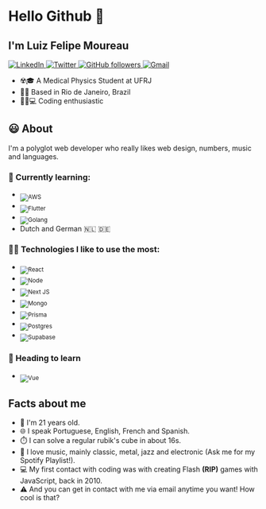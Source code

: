 # Hello Github 👋

## I'm Luiz Felipe Moureau

<a href="https://www.linkedin.com/in/luizfelipesmoureau/" target="_blank">
  <img src="https://img.shields.io/badge/LinkedIn-%230077B5.svg?&style=flat-square&logo=linkedin&logoColor=white" alt="LinkedIn">
</a>

<a href="https://twitter.com/luizmoureau" target="_blank">
  <img src="https://img.shields.io/badge/Twitter-%230077B5.svg?&style=flat-square&logo=twitter&logoColor=white" alt="Twitter">
</a>

<a href="https://github.com/mococa" target="_blank">
  <img alt="GitHub followers" src="https://img.shields.io/github/followers/mococa?color=%23000000&style=flat-square">
</a>

<a href="mailto:luizfelipesmoureau@gmail.com" target="_blank">
  <img alt="Gmail" src="https://img.shields.io/static/v1?color=%23fff&logo=gmail&logoColor=%23f44&message=Gmail&label=&style=flat-square">
</a>

- ☢️🎓 A Medical Physics Student at UFRJ
- 🌴🌅 Based in Rio de Janeiro, Brazil
- 👨‍💻💻 Coding enthusiastic

## :smiley: About

I'm a polyglot web developer who really likes web design, numbers, music and languages.

### :seedling: Currently learning:

- <sub><img src="https://img.shields.io/badge/Amazon_AWS-FF9900?style=for-the-badge&logo=amazonaws&logoColor=white" alt="AWS" title="AWS"></sub>
- <sub><img src="https://img.shields.io/badge/Flutter-02569B?style=for-the-badge&logo=flutter&logoColor=white" alt="Flutter" title="Flutter"></sub>
- <sub><img src="https://img.shields.io/badge/Go-00ADD8?style=for-the-badge&logo=go&logoColor=white" alt="Golang" title="Golang"></sub>
- <span title="What, can't I learn actual languages as well?">Dutch and German :netherlands: :de:</span>

### :man_technologist: Technologies I like to use the most:

- <sub><img src="https://img.shields.io/badge/React-20232A?style=for-the-badge&logo=react&logoColor=61DAFB" alt="React" title="React"></sub>
- <sub><img src="https://img.shields.io/badge/Node.js-339933?style=for-the-badge&logo=nodedotjs&logoColor=white" alt="Node" title="Node"></sub>
- <sub><img src="https://img.shields.io/badge/next.js-000000?style=for-the-badge&logo=nextdotjs&logoColor=white" alt="Next JS" title="Next JS"></sub>
- <sub><img src="https://img.shields.io/badge/MongoDB-4EA94B?style=for-the-badge&logo=mongodb&logoColor=white" alt="Mongo" title="Mongo"></sub>
- <sub><img src="https://img.shields.io/badge/Prisma-3982CE?style=for-the-badge&logo=Prisma&logoColor=white" alt="Prisma" title="Prisma"></sub>
- <sub><img src="https://img.shields.io/badge/PostgreSQL-316192?style=for-the-badge&logo=postgresql&logoColor=white" alt="Postgres" title="Postgres"></sub>
- <sub><img src="https://img.shields.io/badge/Supabase-181818?style=for-the-badge&logo=supabase&logoColor=white" alt="Supabase" title="Supabase"></sub>

### :bug: Heading to learn

- <sub><img src="https://img.shields.io/badge/Vue.js-35495E?style=for-the-badge&logo=vuedotjs&logoColor=4FC08D" alt="Vue" title="Vue"></sub>

## Facts about me

- 👦 I'm 21 years old.
- 🌐 I speak Portuguese, English, French and Spanish.
- ⏱️ I can solve a regular rubik's cube in about 16s.
- 🎵 I love music, mainly classic, metal, jazz and electronic (Ask me for my Spotify Playlist!).
- 💻 My first contact with coding was with creating Flash **(RIP)** games with JavaScript, back in 2010.
- ⚠️ And you can get in contact with me via email anytime you want! How cool is that?
